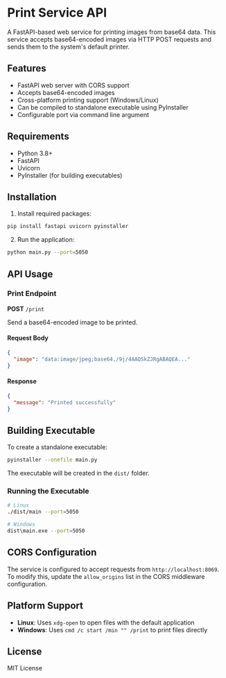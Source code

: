 # Print Service API

A FastAPI-based web service for printing images from base64 data. This service accepts base64-encoded images via HTTP POST requests and sends them to the system's default printer.

## Features

- FastAPI web server with CORS support
- Accepts base64-encoded images
- Cross-platform printing support (Windows/Linux)
- Can be compiled to standalone executable using PyInstaller
- Configurable port via command line argument

## Requirements

- Python 3.8+
- FastAPI
- Uvicorn
- PyInstaller (for building executables)

## Installation

1. Install required packages:
```bash
pip install fastapi uvicorn pyinstaller
```

2. Run the application:
```bash
python main.py --port=5050
```

## API Usage

### Print Endpoint

**POST** `/print`

Send a base64-encoded image to be printed.

#### Request Body
```json
{
  "image": "data:image/jpeg;base64,/9j/4AAQSkZJRgABAQEA..."
}
```

#### Response
```json
{
  "message": "Printed successfully"
}
```

## Building Executable

To create a standalone executable:

```bash
pyinstaller --onefile main.py
```

The executable will be created in the `dist/` folder.

### Running the Executable

```bash
# Linux
./dist/main --port=5050

# Windows
dist\main.exe --port=5050
```

## CORS Configuration

The service is configured to accept requests from `http://localhost:8069`. To modify this, update the `allow_origins` list in the CORS middleware configuration.

## Platform Support

- **Linux**: Uses `xdg-open` to open files with the default application
- **Windows**: Uses `cmd /c start /min "" /print` to print files directly

## License

MIT License
